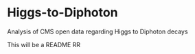 # Higgs-to-Diphoton
Analysis of CMS open data regarding Higgs to Diphoton decays 

This will be a README
RR

